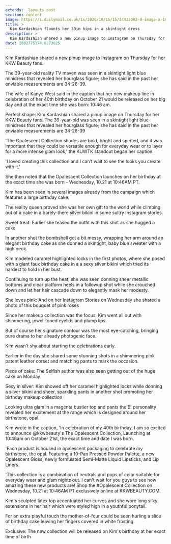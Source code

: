 ```yaml
--- 
extends: _layouts.post 
section: content 
image: https://i.dailymail.co.uk/1s/2020/10/15/15/34433002-0-image-a-10_1602771573613.jpg 
title: > 
  Kim Kardashian flaunts her 39in hips in a skintight dress 
description: > 
  Kim Kardashian shared a new pinup image to Instagram on Thursday for her KKW Beauty fans.Perfect shape: Kim Kardashian shared a pinup image on Thursday for her KKW Beauty fans.Kim has been seen in several images already from the campaign which features a large birthday cake.Shop the #Opalescent Collection on Wednesday, 10.21 at 10:46AM PT exclusively online at KKWBEAUTY.COM.For an extra playful touch the mother-of-four could be seen hurling a slice of birthday cake leaving her fingers covered in white frosting. 
date: 1602775174.8273025 
--- 
```

Kim Kardashian shared a new pinup image to Instagram on Thursday for her KKW Beauty fans.

The 39-year-old reality TV maven was seen in a skintight light blue minidress that revealed her hourglass figure; she has said in the past her enviable measurements are 34-26-39.

The wife of Kanye West said in the caption that her new makeup line in celebration of her 40th birthday on October 21 would be released on her big day and at the exact time she was born: 10:46 am.

Perfect shape: Kim Kardashian shared a pinup image on Thursday for her KKW Beauty fans. The 39-year-old was seen in a skintight light blue minidress that revealed her hourglass figure; she has said in the past her enviable measurements are 34-26-39

'The Opalescent Collection shades are bold, bright and spirited, and it was important that they could be versatile enough for everyday wear or to layer for a more intense glam look,' the KUWTK standout began her caption.

'I loved creating this collection and I can’t wait to see the looks you create with it.'

She then noted that the Opalescent Collection launches on her birthday at the exact time she was born - Wednesday, 10.21 at 10:46AM PT.

Kim has been seen in several images already from the campaign which features a large birthday cake.

The reality queen proved she was her own gift to the world while climbing out of a cake in a barely-there silver bikini in some sultry Instagram stories.

Sweet treat: Earlier she teased the outfit with this shot as she hugged a cake

In another shot the bombshell got a bit messy, wrapping her arm around an elegant birthday cake as she donned a skintight, baby blue sweater with a high neck.

Kim modeled caramel highlighted locks in the first photos, where she posed with a giant faux birthday cake in a a sexy silver bikini which tried its hardest to hold in her bust.

Continuing to turn up the heat, she was seen donning sheer metallic bottoms and clear platform heels in a followup shot while she crouched down and let her hair cascade down to elegantly mask her modesty.

She loves pink: And on her Instagram Stories on Wednesday she shared a photo of this bouquet of pink roses

Since her makeup collection was the focus, Kim went all out with shimmering, jewel-toned eyelids and plump lips.

But of course her signature contour was the most eye-catching, bringing pure drama to her already photogenic face.

Kim wasn't shy about starting the celebrations early.

Earlier in the day she shared some stunning shots in a shimmering pink patent leather corset and matching pants to mark the occasion.

Piece of cake: The Selfish author was also seen getting out of the huge cake on Monday

Sexy in silver: Kim showed off her caramel highlighted locks while donning a silver bikini and sheer, sparkling pants in another shot promoting her birthday makeup collection

Looking ultra glam in a magenta bustier top and pants the E! personality revealed her excitement at the range which is designed around her birthstone, opal.

Kim wrote in the caption, 'In celebration of my 40th birthday, I am so excited to announce @kkwbeauty's The Opalescent Collection, Launching at 10:46am on October 21st, the exact time and date I was born.

'Each product is housed in opalescent packaging to celebrate my birthstone, the opal. Featuring a 10-Pan Pressed Powder Palette, a new Opalescent Gloss, newly formulated Semi-Matte Liquid Lipsticks, and Lip Liners.

'This collection is a combination of neutrals and pops of color suitable for everyday wear and glam nights out. I can't wait for you guys to see how amazing these new products are! Shop the #Opalescent Collection on Wednesday, 10.21 at 10:46AM PT exclusively online at KKWBEAUTY.COM.

Kim's sculpted latex top accentuated her curves and she wore long silky extensions in her hair which were styled high in a youthful ponytail.

For an extra playful touch the mother-of-four could be seen hurling a slice of birthday cake leaving her fingers covered in white frosting.

Exclusive: The new collection will be released on Kim's birthday at her exact time of birth
